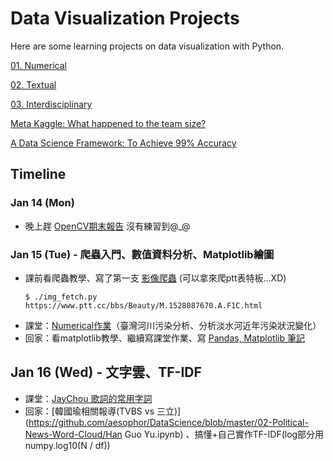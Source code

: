 # Data Visualization Projects
Here are some learning projects on data visualization with Python.

[01. Numerical](http://www.randalolson.com/2015/07/14/rethinking-the-population-pyramid/)

[02. Textual](https://ntu-csx-datascience.github.io/UTaipei/02%20Textual/Apriori.html)

[03. Interdisciplinary](https://ntu-csx-datascience.github.io/UTaipei/03%20Interdisciplinary/Notebook.slides.html)

[Meta Kaggle: What happened to the team size?](https://www.kaggle.com/gpreda/meta-kaggle-what-happened-to-the-team-size)

[A Data Science Framework: To Achieve 99% Accuracy](https://www.kaggle.com/ldfreeman3/a-data-science-framework-to-achieve-99-accuracy)

## Timeline

### Jan 14 (Mon)
* 晚上趕 [OpenCV期末報告](https://drive.google.com/open?id=1BiIDQCSrFyuRWmcBFCNKFiMAMO0eh1yv) 沒有練習到@_@

### Jan 15 (Tue) - 爬蟲入門、數值資料分析、Matplotlib繪圖
* 課前看爬蟲教學、寫了第一支 [影像爬蟲](https://github.com/aesophor/DataScience/blob/master/04-Practices/web_scraper/img_fetch.py) (可以拿來爬ptt表特板...XD)
  ```
  $ ./img_fetch.py https://www.ptt.cc/bbs/Beauty/M.1528087670.A.F1C.html
  ```
* 課堂：[Numerical作業](https://github.com/aesophor/DataScience/blob/master/01-Numerical/River%20Pollution%20Data%20Visualization.ipynb)（臺灣河川污染分析、分析淡水河近年污染狀況變化）
* 回家：看matplotlib教學、繼續寫課堂作業、寫 [Pandas, Matplotlib 筆記](https://github.com/aesophor/DataScience/blob/master/01-Numerical/Note.ipynb)

## Jan 16 (Wed) - 文字雲、TF-IDF
* 課堂：[JayChou 歌詞的常用字詞](https://github.com/aesophor/DataScience/blob/master/02-Textual/Jay%20Chou's%20Common%20Used%20Terms%20in%20His%20Lyrics.ipynb)
* 回家：[韓國瑜相關報導\(TVBS vs 三立\)](https://github.com/aesophor/DataScience/blob/master/02-Political-News-Word-Cloud/Han Guo Yu.ipynb) 、搞懂+自己實作TF-IDF(log部分用numpy.log10(N / df))
